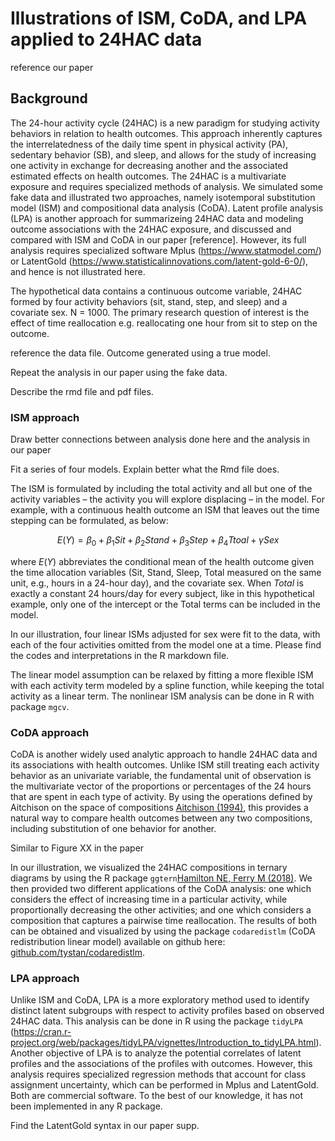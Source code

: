 # Illustrations of ISM, CoDA, and LPA applied to 24HAC data

reference our paper

## Background

The 24-hour activity cycle (24HAC) is a new paradigm for studying activity behaviors in relation to health outcomes. This approach inherently captures the interrelatedness of the daily time spent in physical activity (PA), sedentary behavior (SB), and sleep, and allows for the study of increasing one activity in exchange for decreasing another and the associated estimated effects on health outcomes. The 24HAC is a multivariate exposure and requires specialized methods of analysis. We simulated some fake data and illustrated two approaches, namely isotemporal substitution model (ISM) and compositional data analysis (CoDA). Latent profile analysis (LPA) is another approach for summarizeing 24HAC data and modeling outcome associations with the 24HAC exposure, and discussed and compared with ISM and CoDA in our paper [reference]. However, its full analysis requires specialized software Mplus (https://www.statmodel.com/) or LatentGold (https://www.statisticalinnovations.com/latent-gold-6-0/), and hence is not illustrated here.

The hypothetical data contains a continuous outcome variable, 24HAC formed by four activity behaviors (sit, stand, step, and sleep) and a covariate sex. N = 1000. The primary research question of interest is the effect of time reallocation e.g. reallocating one hour from sit to step on the outcome.

reference the data file. Outcome generated using a true model.

Repeat the analysis in our paper using the fake data.

Describe the rmd file and pdf files.

### ISM approach

Draw better connections between analysis done here and the analysis in our paper

Fit a series of four models. Explain better what the Rmd file does.

The ISM is formulated by including the total activity and all but one of the activity variables – the activity you will explore displacing – in the model.  For example, with a continuous health outcome an ISM that leaves out the time stepping can be formulated, as below:

$$E(Y) = \beta_0 + \beta_1Sit + \beta_2 Stand + \beta_3 Step + \beta_4 Ttoal + \gamma Sex$$

where $E(Y)$ abbreviates the conditional mean of the health outcome given the time allocation variables (Sit, Stand, Sleep, Total measured on the same unit, e.g., hours in a 24-hour day), and the covariate sex. When *Total* is exactly a constant 24 hours/day for every subject, like in this hypothetical example, only one of the intercept or the Total terms can be included in the model.

In our illustration, four linear ISMs adjusted for sex were fit to the data, with each of the four activities omitted from the model one at a time. Please find the codes and interpretations in the R markdown file.

The linear model assumption can be relaxed by fitting a more flexible ISM with each activity term modeled by a spline function, while keeping the total activity as a linear term. The nonlinear ISM analysis can be done in R with package `mgcv`.

### CoDA approach

CoDA is another widely used analytic approach to handle 24HAC data and its associations with health outcomes. Unlike ISM still treating each activity behavior as an univariate variable, the fundamental unit of observation is the multivariate vector of the proportions or percentages of the 24 hours that are spent in each type of activity. By using the operations defined by Aitchison on the space of compositions [Aitchison (1994)](https://www.jstor.org/stable/4355794), this provides a natural way to compare health outcomes between any two compositions, including substitution of one behavior for another.

Similar to Figure XX in the paper

In our illustration, we visualized the 24HAC compositions in ternary diagrams by using the R package `ggtern`[Hamilton NE, Ferry M (2018)](https://www.jstatsoft.org/article/view/v087c03). We then provided two different applications of the CoDA analysis: one which considers the effect of increasing time in a particular activity, while proportionally decreasing the other activities; and one which considers a composition that captures a pairwise time reallocation. The results of both can be obtained and visualized by using the package `codaredistlm` (CoDA redistribution linear model) available on github here: [github.com/tystan/codaredistlm](https://github.com/tystan/codaredistlm).

### LPA approach

Unlike ISM and CoDA, LPA is a more exploratory method used to identify distinct latent subgroups with respect to activity profiles based on observed 24HAC data. This analysis can be done in R using the package `tidyLPA` (https://cran.r-project.org/web/packages/tidyLPA/vignettes/Introduction_to_tidyLPA.html). Another objective of LPA is to analyze the potential correlates of latent profiles and the associations of the profiles with outcomes. However, this analysis requires specialized regression methods that account for class assignment uncertainty, which can be performed in Mplus and LatentGold. Both are commercial software. To the best of our knowledge, it has not been implemented in any R package.

Find the LatentGold syntax in our paper supp.



